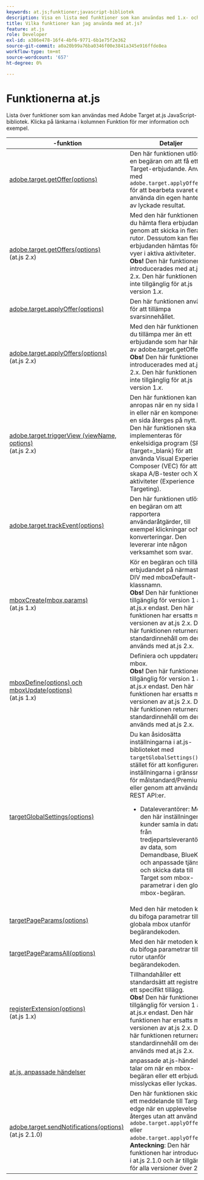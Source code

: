 ```yaml
---
keywords: at.js;funktioner;javascript-bibliotek
description: Visa en lista med funktioner som kan användas med 1.x- och 2.x-versionerna av JavaScript-biblioteket at.js i Adobe Target.
title: Vilka funktioner kan jag använda med at.js?
feature: at.js
role: Developer
exl-id: a386e478-16f4-4bf6-9771-6b1e75f2e362
source-git-commit: a0a20b99a76ba0346f00e3841a345e916ffde8ea
workflow-type: tm+mt
source-wordcount: '657'
ht-degree: 0%

---
```


# Funktionerna at.js

Lista över funktioner som kan användas med Adobe Target at.js JavaScript-bibliotek. Klicka på länkarna i kolumnen Funktion för mer information och exempel.

|  -funktion | Detaljer |
| --- | --- | 
| [adobe.target.getOffer(options)](https://developer.adobe.com/target/implement/client-side/atjs/atjs-functions/adobe-target-getoffer/) | Den här funktionen utlöser en begäran om att få ett Target-erbjudande. Använd med `adobe.target.applyOffer()` för att bearbeta svaret eller använda din egen hantering av lyckade resultat. |
| [adobe.target.getOffers(options)](https://developer.adobe.com/target/implement/client-side/atjs/atjs-functions/adobe-target-getoffers-atjs-2/)<br>(at.js 2.x) | Med den här funktionen kan du hämta flera erbjudanden genom att skicka in flera rutor. Dessutom kan flera erbjudanden hämtas för alla vyer i aktiva aktiviteter.<br>**Obs!** Den här funktionen introducerades med at.js 2.x. Den här funktionen är inte tillgänglig för at.js version 1.*x*. |
| [adobe.target.applyOffer(options)](https://developer.adobe.com/target/implement/client-side/atjs/atjs-functions/adobe-target-applyoffer/) | Den här funktionen används för att tillämpa svarsinnehållet. |
| [adobe.target.applyOffers(options)](https://developer.adobe.com/target/implement/client-side/atjs/atjs-functions/adobe-target-applyoffers-atjs-2/)<br>(at.js 2.x) | Med den här funktionen kan du tillämpa mer än ett erbjudande som har hämtats av adobe.target.getOffers().<br>**Obs!** Den här funktionen introducerades med at.js 2.x. Den här funktionen är inte tillgänglig för at.js version 1.*x*. |
| [adobe.target.triggerView (viewName, options)](https://developer.adobe.com/target/implement/client-side/atjs/atjs-functions/adobe-target-triggerview-atjs-2/)<br>(at.js 2.x) | Den här funktionen kan anropas när en ny sida läses in eller när en komponent på en sida återges på nytt.<br> Den här funktionen ska implementeras för enkelsidiga program (SPA){target=_blank} för att använda Visual Experience Composer (VEC) för att skapa A/B-tester och XT-aktiviteter (Experience Targeting). |
| [adobe.target.trackEvent(options)](https://developer.adobe.com/target/implement/client-side/atjs/atjs-functions/adobe-target-trackevent/) | Den här funktionen utlöser en begäran om att rapportera användaråtgärder, till exempel klickningar och konverteringar. Den levererar inte någon verksamhet som svar. |
| [mboxCreate(mbox,params)](https://developer.adobe.com/target/implement/client-side/atjs/atjs-functions/mboxcreate-atjs/)<br>(at.js 1.x) | Kör en begäran och tillämpar erbjudandet på närmaste DIV med mboxDefault-klassnamn.<br>**Obs!** Den här funktionen är tillgänglig för version 1 av at.js.*x* endast. Den här funktionen har ersatts med versionen av at.js 2.x. Den här funktionen returnerar standardinnehåll om den används med at.js 2.x. |
| [mboxDefine(options) och mboxUpdate(options)](https://developer.adobe.com/target/implement/client-side/atjs/atjs-functions/mboxdefine-mboxupdate-atjs-1x/)<br>(at.js 1.x) | Definiera och uppdatera en mbox.<br>**Obs!** Den här funktionen är tillgänglig för version 1 av at.js.*x* endast. Den här funktionen har ersatts med versionen av at.js 2.x. Den här funktionen returnerar standardinnehåll om den används med at.js 2.x. |
| [targetGlobalSettings(options)](https://developer.adobe.com/target/implement/client-side/atjs/atjs-functions/targetglobalsettings/) | Du kan åsidosätta inställningarna i at.js-biblioteket med `targetGlobalSettings()`i stället för att konfigurera inställningarna i gränssnittet för målstandard/Premium eller genom att använda REST API:er.<ul><li>Dataleverantörer: Med den här inställningen kan kunder samla in data från tredjepartsleverantörer av data, som Demandbase, BlueKai och anpassade tjänster, och skicka data till Target som mbox-parametrar i den globala mbox-begäran.</li></ul> |
| [targetPageParams(options)](https://developer.adobe.com/target/implement/client-side/atjs/atjs-functions/targetpageparams/) | Med den här metoden kan du bifoga parametrar till den globala mbox utanför begärandekoden. |
| [targetPageParamsAll(options)](https://developer.adobe.com/target/implement/client-side/atjs/atjs-functions/targetpageparamsall/) | Med den här metoden kan du bifoga parametrar till alla rutor utanför begärandekoden. |
| [registerExtension(options)](https://developer.adobe.com/target/implement/client-side/atjs/atjs-functions/registerextension-atjs-1x/)<br>(at.js 1.x) | Tillhandahåller ett standardsätt att registrera ett specifikt tillägg.<br>**Obs!** Den här funktionen är tillgänglig för version 1 av at.js.*x* endast. Den här funktionen har ersatts med versionen av at.js 2.x. Den här funktionen returnerar standardinnehåll om den används med at.js 2.x. |
| [at.js, anpassade händelser](https://developer.adobe.com/target/implement/client-side/atjs/atjs-functions/atjs-custom-events/) | anpassade at.js-händelser talar om när en mbox-begäran eller ett erbjudande misslyckas eller lyckas. |
| [adobe.target.sendNotifications(options)](https://developer.adobe.com/target/implement/client-side/atjs/atjs-functions/adobe-target-sendnotifications-atjs-21/)<br>(at.js 2.1.0) | Den här funktionen skickar ett meddelande till Target edge när en upplevelse återges utan att använda `adobe.target.applyOffer()` eller `adobe.target.applyOffers()`.<br>**Anteckning**: Den här funktionen har introducerats i at.js 2.1.0 och är tillgänglig för alla versioner över 2.1.0. |
